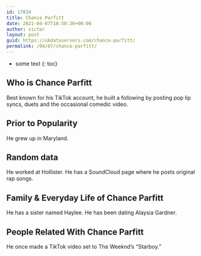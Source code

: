 ```yaml
---
id: 17034
title: Chance Parfitt
date: 2021-04-07T18:50:36+00:00
author: victor
layout: post
guid: https://ukdataservers.com/chance-parfitt/
permalink: /04/07/chance-parfitt/
---
```


* some text
{: toc}


## Who is Chance Parfitt



Best known for his TikTok account, he built a following by posting pop lip syncs, duets and the occasional comedic video. 

                
                
                
## Prior to Popularity



He grew up in Maryland. 

                
                
                
## Random data



He worked at Hollister. He has a SoundCloud page where he posts original rap songs.  

                
                
                
## Family & Everyday Life of Chance Parfitt



He has a sister named Haylee. He has been dating Alaysia Gardner.

                
                
                
## People Related With Chance Parfitt



He once made a TikTok video set to The Weeknd&#8217;s &#8220;Starboy.&#8221; 

                
              
            
          
          
          